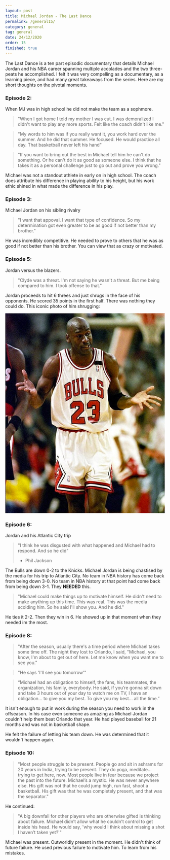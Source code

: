 ```yaml
---
layout: post
title: Michael Jordan - The Last Dance
permalink: /general15/
category: general
tag: general
date: 24/12/2020
order: 15
finished: true
---
```


The Last Dance is a ten part episodic documentary that details Michael Jordan and his NBA career spanning multiple accolades and the two three-peats he accomplished. I felt it was very compelling as a documentary, as a learning piece, and had many great takeaways from the series. Here are my short thoughts on the pivotal moments.

### Episode 2:
When MJ was in high school he did not make the team as a sophmore.

> "When I got home I told my mother I was cut. I was demoralized I didn't want to play any more sports. Felt like the coach didn't like me."

> "My words to him was if you really want it, you work hard over the summer. And he did that summer. He focused. He would practice all day. That basketball never left his hand"

> "If you want to bring out the best in Michael tell him he can't do something. Or he can't do it as good as someone else. I think that he takes it as a personal challenge just to go out and prove you wrong."

Michael was not a standout athlete in early on in high school. The coach does attribute his difference in playing ability to his height, but his work ethic shined in what made the difference in his play.

### Episode 3:
Michael Jordan on his sibling rivalry

> "I want that appoval. I want that type of confidence. So my determination got even greater to be as good if not better than my brother."

He was incredibly competitive. He needed to prove to others that he was as good if not better than his brother. You can view that as crazy or motivated.

### Episode 5:
Jordan versus the blazers.
> "Clyde was a threat. I'm not saying he wasn't a threat. But me being compared to him. I took offense to that."

Jordan proceeds to hit 6 threes and just shrugs in the face of his opponents. He scored 35 points in the first half. There was nothing they could do. This iconic photo of him shrugging:

<img src="/blog/general/15/jordan-shrug-game.jpg" />

### Episode 6:
Jordan and his Atlantic City trip
> "I think he was disgusted with what happened and Michael had to respond. And so he did"
> - Phil Jackson

The Bulls are down 0-2 to the Knicks. Michael Jordan is being chastised by the media for his trip to Atlantic City. No team in NBA history has come back from being down 3-0. No team in NBA history at that point had come back from being down 3-1. They **NEEDED** this.

> "Michael could make things up to motivate himself. He didn't need to make anything up this time. This was real. This was the media scolding him. So he said I'll show you. And he did."

He ties it 2-2. Then they win in 6. He showed up in that moment when they needed im the most.

### Episode 8:
> "After the season, usually there's a time period where Michael takes some time off. The night they lost to Orlando, I said, "Michael, you know, I'm about to get out of here. Let me know when you want me to see you."

> "He says 'I'll see you tomorrow'"

> “Michael had an obligation to himself, the fans, his teammates, the organization, his family, everybody. He said, if you’re gonna sit down and take 3 hours out of your day to watch me on TV, I have an obligation... to give you my best. To give you my best... all the time.”

It isn't enough to put in work during the season you need to work in the offseason. In his case even someone as amazing as Michael Jordan couldn't help them beat Orlando that year. He had played baseball for 21 months and was not in basketball shape. 

He felt the failure of letting his team down. He was determined that it wouldn't happen again.

### Episode 10:

> "Most people struggle to be present. People go and sit in ashrams for 20 years in India, trying to be present. They do yoga, meditate... trying to get here, now. Most people live in fear because we project the past into the future. Michael’s a mystic. He was never anywhere else. His gift was not that he could jump high, run fast, shoot a basketball. His gift was that he was completely present, and that was the separator."

He continued:

> "A big downfall for other players who are otherwise gifted is thinking about failure. Michael didn’t allow what he couldn’t control to get inside his head. He would say, 'why would I think about missing a shot I haven’t taken yet?'"

Michael was present. Outworldly present in the moment. He didn't think of future failure. He used previous failure to motivate him. To learn from his mistakes.

